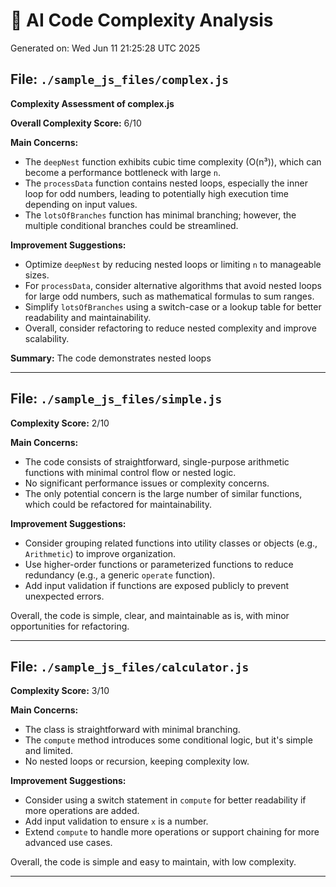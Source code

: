 # 🤖 AI Code Complexity Analysis

Generated on: Wed Jun 11 21:25:28 UTC 2025

## File: `./sample_js_files/complex.js`

**Complexity Assessment of complex.js**

**Overall Complexity Score:** 6/10

**Main Concerns:**
- The `deepNest` function exhibits cubic time complexity (O(n³)), which can become a performance bottleneck with large `n`.
- The `processData` function contains nested loops, especially the inner loop for odd numbers, leading to potentially high execution time depending on input values.
- The `lotsOfBranches` function has minimal branching; however, the multiple conditional branches could be streamlined.

**Improvement Suggestions:**
- Optimize `deepNest` by reducing nested loops or limiting `n` to manageable sizes.
- For `processData`, consider alternative algorithms that avoid nested loops for large odd numbers, such as mathematical formulas to sum ranges.
- Simplify `lotsOfBranches` using a switch-case or a lookup table for better readability and maintainability.
- Overall, consider refactoring to reduce nested complexity and improve scalability.

**Summary:** The code demonstrates nested loops

---

## File: `./sample_js_files/simple.js`

**Complexity Score:** 2/10

**Main Concerns:**  
- The code consists of straightforward, single-purpose arithmetic functions with minimal control flow or nested logic.  
- No significant performance issues or complexity concerns.  
- The only potential concern is the large number of similar functions, which could be refactored for maintainability.

**Improvement Suggestions:**  
- Consider grouping related functions into utility classes or objects (e.g., `Arithmetic`) to improve organization.  
- Use higher-order functions or parameterized functions to reduce redundancy (e.g., a generic `operate` function).  
- Add input validation if functions are exposed publicly to prevent unexpected errors.  

Overall, the code is simple, clear, and maintainable as is, with minor opportunities for refactoring.

---

## File: `./sample_js_files/calculator.js`

**Complexity Score:** 3/10

**Main Concerns:**
- The class is straightforward with minimal branching.
- The `compute` method introduces some conditional logic, but it's simple and limited.
- No nested loops or recursion, keeping complexity low.

**Improvement Suggestions:**
- Consider using a switch statement in `compute` for better readability if more operations are added.
- Add input validation to ensure `x` is a number.
- Extend `compute` to handle more operations or support chaining for more advanced use cases.

Overall, the code is simple and easy to maintain, with low complexity.

---

